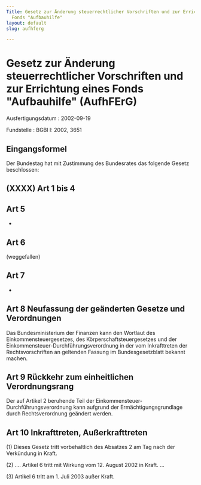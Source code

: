 ```yaml
---
Title: Gesetz zur Änderung steuerrechtlicher Vorschriften und zur Errichtung eines
  Fonds "Aufbauhilfe"
layout: default
slug: aufhferg

---
```


# Gesetz zur Änderung steuerrechtlicher Vorschriften und zur Errichtung eines Fonds "Aufbauhilfe" (AufhFErG)

Ausfertigungsdatum
:   2002-09-19

Fundstelle
:   BGBl I: 2002, 3651



## Eingangsformel

Der Bundestag hat mit Zustimmung des Bundesrates das folgende Gesetz
beschlossen:


## (XXXX) Art 1 bis 4



## Art 5

-


## Art 6

(weggefallen)


## Art 7

-


## Art 8 Neufassung der geänderten Gesetze und Verordnungen

Das Bundesministerium der Finanzen kann den Wortlaut des
Einkommensteuergesetzes, des Körperschaftsteuergesetzes und der
Einkommensteuer-Durchführungsverordnung in der vom Inkrafttreten der
Rechtsvorschriften an geltenden Fassung im Bundesgesetzblatt bekannt
machen.


## Art 9 Rückkehr zum einheitlichen Verordnungsrang

Der auf Artikel 2 beruhende Teil der Einkommensteuer-
Durchführungsverordnung kann aufgrund der Ermächtigungsgrundlage durch
Rechtsverordnung geändert werden.


## Art 10 Inkrafttreten, Außerkrafttreten

(1) Dieses Gesetz tritt vorbehaltlich des Absatzes 2 am Tag nach der
Verkündung in Kraft.

(2) .... Artikel 6 tritt mit Wirkung vom 12. August 2002 in Kraft. ...

(3) Artikel 6 tritt am 1. Juli 2003 außer Kraft.

